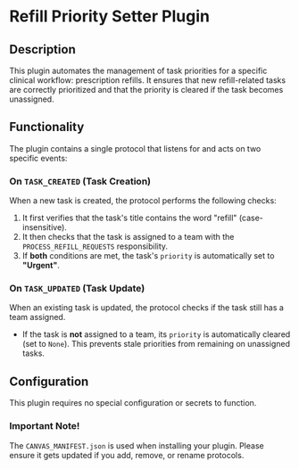 # Refill Priority Setter Plugin

## Description

This plugin automates the management of task priorities for a specific clinical workflow: prescription refills. It ensures that new refill-related tasks are correctly prioritized and that the priority is cleared if the task becomes unassigned.

## Functionality

The plugin contains a single protocol that listens for and acts on two specific events:

### On `TASK_CREATED` (Task Creation)

When a new task is created, the protocol performs the following checks:
1.  It first verifies that the task's title contains the word "refill" (case-insensitive).
2.  It then checks that the task is assigned to a team with the `PROCESS_REFILL_REQUESTS` responsibility.
3.  If **both** conditions are met, the task's `priority` is automatically set to **"Urgent"**.

### On `TASK_UPDATED` (Task Update)

When an existing task is updated, the protocol checks if the task still has a team assigned.
- If the task is **not** assigned to a team, its `priority` is automatically cleared (set to `None`). This prevents stale priorities from remaining on unassigned tasks.

## Configuration

This plugin requires no special configuration or secrets to function.

### Important Note!

The `CANVAS_MANIFEST.json` is used when installing your plugin. Please ensure it gets updated if you add, remove, or rename protocols.